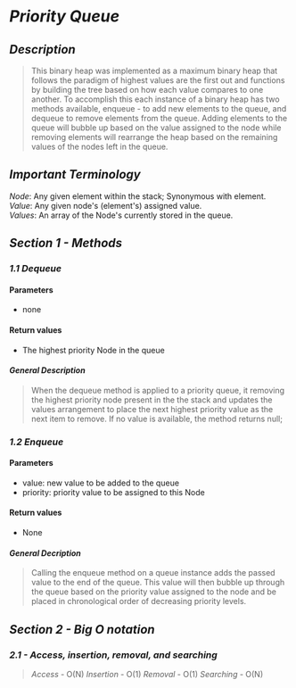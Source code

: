 # ***Priority Queue***

## ***Description***
> This binary heap was implemented as a maximum binary heap that follows the paradigm of highest values are the first out and functions by building the tree based on how each value compares to one another. To accomplish this each instance of a binary heap has two methods available, enqueue - to add new elements to the queue, and dequeue to remove elements from the queue. Adding elements to the queue will bubble up based on the value assigned to the node while removing elements will rearrange the heap based on the remaining values of the nodes left in the queue.

## ***Important Terminology***
  *Node*: Any given element within the stack; Synonymous with element.    
  *Value*: Any given node's (element's) assigned value.  
  *Values*: An array of the Node's currently stored in the queue.  

## ***Section 1 - Methods***

### ***1.1 Dequeue***

#### Parameters
  - none

#### Return values
  - The highest priority Node in the queue

#### ***General Description***
> When the dequeue method is applied to a priority queue, it removing the highest priority node present in the the stack and updates the values arrangement to place the next highest priority value as the next item to remove. If no value is available, the method returns null;

### ***1.2 Enqueue***

#### Parameters
  - value: new value to be added to the queue
  - priority: priority value to be assigned to this Node

#### Return values
  - None

#### ***General Decription***
> Calling the enqueue method on a queue instance adds the passed value to the end of the queue. This value will then bubble up through the queue based on the priority value assigned to the node and be placed in chronological order of decreasing priority levels.

## ***Section 2 - Big O notation***

### ***2.1 - Access, insertion, removal, and searching***
> *Access* - O(N)
> *Insertion* - O(1)
> *Removal* - O(1)
> *Searching* - O(N)
